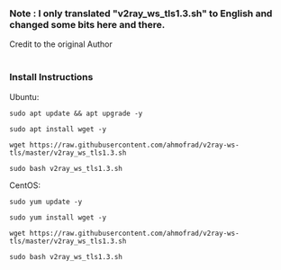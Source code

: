 
### Note : I only translated "v2ray_ws_tls1.3.sh" to English and changed some bits here and there.

Credit to the original Author  <br><br>

### Install Instructions  


Ubuntu:

`sudo apt update && apt upgrade -y`

`sudo apt install wget -y`

`wget https://raw.githubusercontent.com/ahmofrad/v2ray-ws-tls/master/v2ray_ws_tls1.3.sh`

`sudo bash v2ray_ws_tls1.3.sh`  


CentOS:

`sudo yum update -y`

`sudo yum install wget -y`

`wget https://raw.githubusercontent.com/ahmofrad/v2ray-ws-tls/master/v2ray_ws_tls1.3.sh`

`sudo bash v2ray_ws_tls1.3.sh`

